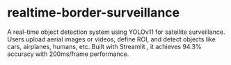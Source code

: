 # realtime-border-surveillance
A real-time object detection system using YOLOv11 for satellite surveillance. Users upload aerial images or videos, define ROI, and detect objects like cars, airplanes, humans, etc. Built with Streamlit , it achieves 94.3% accuracy with 200ms/frame performance.
